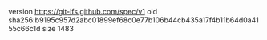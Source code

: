 version https://git-lfs.github.com/spec/v1
oid sha256:b9195c957d2abc01899ef68c0e77b106b44cb435a17f4b11b64d0a4155c66c1d
size 1483
